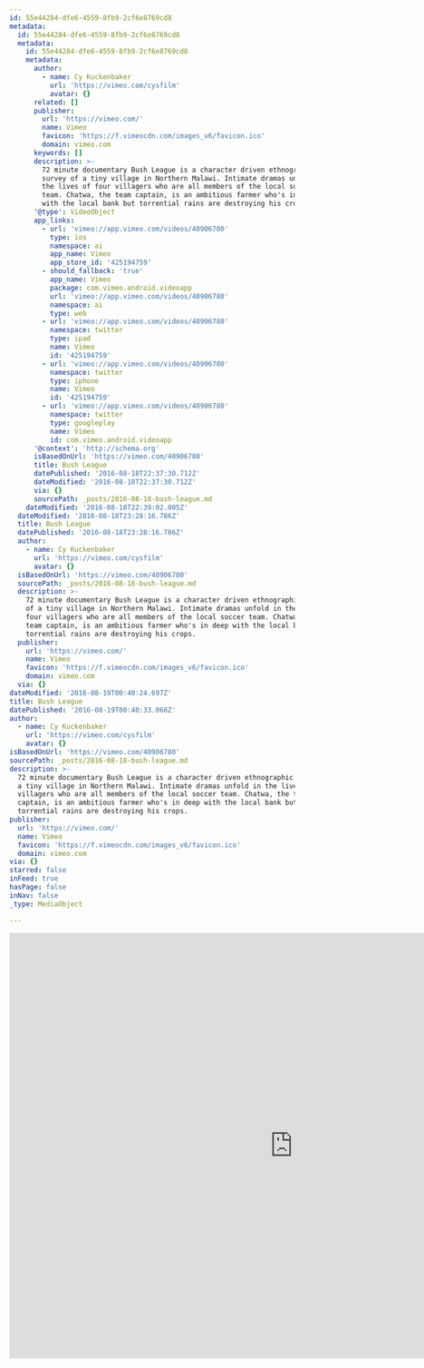 ```yaml
---
id: 55e44284-dfe6-4559-8fb9-2cf6e8769cd8
metadata:
  id: 55e44284-dfe6-4559-8fb9-2cf6e8769cd8
  metadata:
    id: 55e44284-dfe6-4559-8fb9-2cf6e8769cd8
    metadata:
      author:
        - name: Cy Kuckenbaker
          url: 'https://vimeo.com/cysfilm'
          avatar: {}
      related: []
      publisher:
        url: 'https://vimeo.com/'
        name: Vimeo
        favicon: 'https://f.vimeocdn.com/images_v6/favicon.ico'
        domain: vimeo.com
      keywords: []
      description: >-
        72 minute documentary Bush League is a character driven ethnographic
        survey of a tiny village in Northern Malawi. Intimate dramas unfold in
        the lives of four villagers who are all members of the local soccer
        team. Chatwa, the team captain, is an ambitious farmer who's in deep
        with the local bank but torrential rains are destroying his crops.
      '@type': VideoObject
      app_links:
        - url: 'vimeo://app.vimeo.com/videos/40906780'
          type: ios
          namespace: ai
          app_name: Vimeo
          app_store_id: '425194759'
        - should_fallback: 'true'
          app_name: Vimeo
          package: com.vimeo.android.videoapp
          url: 'vimeo://app.vimeo.com/videos/40906780'
          namespace: ai
          type: web
        - url: 'vimeo://app.vimeo.com/videos/40906780'
          namespace: twitter
          type: ipad
          name: Vimeo
          id: '425194759'
        - url: 'vimeo://app.vimeo.com/videos/40906780'
          namespace: twitter
          type: iphone
          name: Vimeo
          id: '425194759'
        - url: 'vimeo://app.vimeo.com/videos/40906780'
          namespace: twitter
          type: googleplay
          name: Vimeo
          id: com.vimeo.android.videoapp
      '@context': 'http://schema.org'
      isBasedOnUrl: 'https://vimeo.com/40906780'
      title: Bush League
      datePublished: '2016-08-18T22:37:30.712Z'
      dateModified: '2016-08-18T22:37:30.712Z'
      via: {}
      sourcePath: _posts/2016-08-18-bush-league.md
    dateModified: '2016-08-18T22:39:02.005Z'
  dateModified: '2016-08-18T23:28:16.786Z'
  title: Bush League
  datePublished: '2016-08-18T23:28:16.786Z'
  author:
    - name: Cy Kuckenbaker
      url: 'https://vimeo.com/cysfilm'
      avatar: {}
  isBasedOnUrl: 'https://vimeo.com/40906780'
  sourcePath: _posts/2016-08-18-bush-league.md
  description: >-
    72 minute documentary Bush League is a character driven ethnographic survey
    of a tiny village in Northern Malawi. Intimate dramas unfold in the lives of
    four villagers who are all members of the local soccer team. Chatwa, the
    team captain, is an ambitious farmer who's in deep with the local bank but
    torrential rains are destroying his crops.
  publisher:
    url: 'https://vimeo.com/'
    name: Vimeo
    favicon: 'https://f.vimeocdn.com/images_v6/favicon.ico'
    domain: vimeo.com
  via: {}
dateModified: '2016-08-19T00:40:24.697Z'
title: Bush League
datePublished: '2016-08-19T00:40:33.068Z'
author:
  - name: Cy Kuckenbaker
    url: 'https://vimeo.com/cysfilm'
    avatar: {}
isBasedOnUrl: 'https://vimeo.com/40906780'
sourcePath: _posts/2016-08-18-bush-league.md
description: >-
  72 minute documentary Bush League is a character driven ethnographic survey of
  a tiny village in Northern Malawi. Intimate dramas unfold in the lives of four
  villagers who are all members of the local soccer team. Chatwa, the team
  captain, is an ambitious farmer who's in deep with the local bank but
  torrential rains are destroying his crops.
publisher:
  url: 'https://vimeo.com/'
  name: Vimeo
  favicon: 'https://f.vimeocdn.com/images_v6/favicon.ico'
  domain: vimeo.com
via: {}
starred: false
inFeed: true
hasPage: false
inNav: false
_type: MediaObject

---
```

<iframe src="https://cdn.embedly.com/widgets/media.html?src=https%3A%2F%2Fplayer.vimeo.com%2Fvideo%2F40906780&amp;url=https%3A%2F%2Fvimeo.com%2F40906780&amp;image=https%3A%2F%2Fi.vimeocdn.com%2Fvideo%2F288393411_1280.jpg&amp;key=b7d04c9b404c499eba89ee7072e1c4f7&amp;type=text%2Fhtml&amp;schema=vimeo" width="1000" height="750" scrolling="no" frameborder="0" allowfullscreen="" style=""></iframe>
